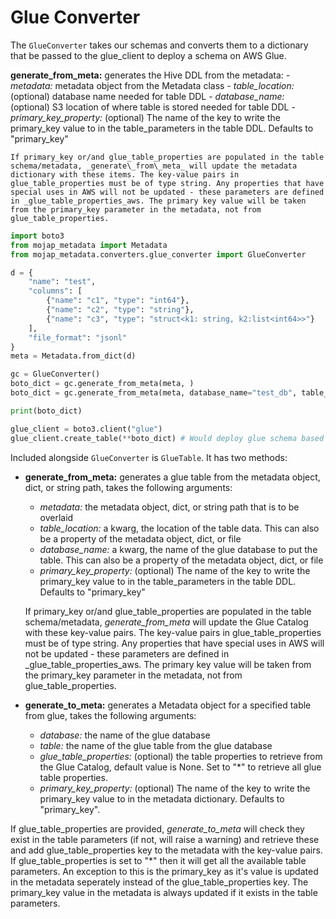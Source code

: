 # Glue Converter

The `GlueConverter` takes our schemas and converts them to a dictionary that be passed to the glue_client to deploy a schema on AWS Glue.

**generate_from_meta:** generates the Hive DDL from the metadata:
    - _metadata:_ metadata object from the Metadata class
    - _table\_location:_ (optional) database name needed for table DDL
    - _database\_name:_ (optional) S3 location of where table is stored needed for table DDL
    - _primary\_key\_property:_ (optional) The name of the key to write the primary_key value to in the table_parameters in the table DDL. Defaults to "primary_key" 
    
    If primary_key or/and glue_table_properties are populated in the table schema/metadata, _generate\_from\_meta_ will update the metadata dictionary with these items. The key-value pairs in glue_table_properties must be of type string. Any properties that have special uses in AWS will not be updated - these parameters are defined in _glue_table_properties_aws. The primary key value will be taken from the primary_key parameter in the metadata, not from glue_table_properties. 

```python
import boto3
from mojap_metadata import Metadata
from mojap_metadata.converters.glue_converter import GlueConverter

d = {
    "name": "test",
    "columns": [
        {"name": "c1", "type": "int64"},
        {"name": "c2", "type": "string"},
        {"name": "c3", "type": "struct<k1: string, k2:list<int64>>"}
    ],
    "file_format": "jsonl"
}
meta = Metadata.from_dict(d)

gc = GlueConverter()
boto_dict = gc.generate_from_meta(meta, )
boto_dict = gc.generate_from_meta(meta, database_name="test_db", table_location="s3://bucket/test_db/test/")

print(boto_dict) 

glue_client = boto3.client("glue")
glue_client.create_table(**boto_dict) # Would deploy glue schema based on our metadata
```

Included alongside `GlueConverter` is `GlueTable`. It has two methods:

- **generate_from_meta:** generates a glue table from the metadata object, dict, or string path, takes the following arguments:
    - _metadata:_ the metadata object, dict, or string path that is to be overlaid
    - _table\_location:_ a kwarg, the location of the table data. This can also be a property of the metadata object, dict, or file
    - _database\_name:_ a kwarg, the name of the glue database to put the table. This can also be a property of the metadata object, dict, or file
    - _primary\_key\_property:_ (optional) The name of the key to write the primary_key value to in the table_parameters in the table DDL. Defaults to "primary_key"
    
    If primary_key or/and glue_table_properties are populated in the table schema/metadata, _generate\_from\_meta_ will update the  Glue Catalog with these key-value pairs. The key-value pairs in glue_table_properties must be of type string. Any properties that have special uses in AWS will not be updated - these parameters are defined in _glue_table_properties_aws. The primary key value will be taken from the primary_key parameter in the metadata, not from glue_table_properties. 

- **generate_to_meta:** generates a Metadata object for a specified table from glue, takes the following arguments:
    - _database:_ the name of the glue database
    - _table:_ the name of the glue table from the glue database
    - _glue\_table\_properties:_ (optional) the table properties to retrieve from the Glue Catalog, default value is None. Set to "*" to retrieve all glue table properties.
    - _primary\_key\_property:_ (optional) The name of the key to write the primary_key value to in the metadata dictionary. Defaults to "primary_key".

If glue_table_properties are provided, _generate\_to\_meta_ will check they exist in the table parameters (if not, will raise a warning) and retrieve these and add glue_table_properties key to the metadata with the key-value pairs. If glue_table_properties is set to "*" then it will get all the available table parameters. An exception to this is the primary_key as it's value is updated in the metadata seperately instead of the glue_table_properties key. The primary_key value in the metadata is always updated if it exists in the table parameters.
